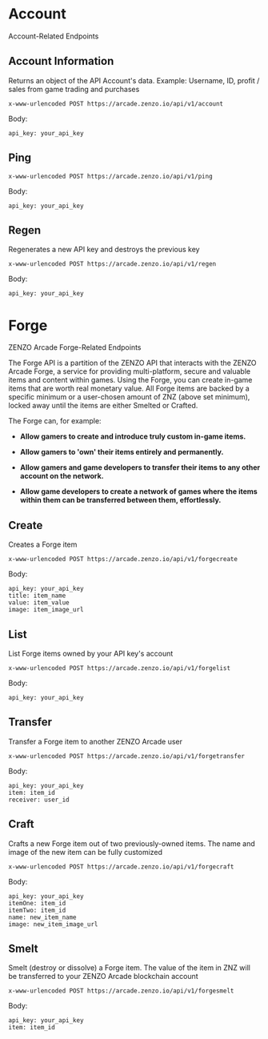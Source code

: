 # Account

Account-Related Endpoints

## Account Information

Returns an object of the API Account's data. Example: Username, ID, profit / sales from game trading and purchases

`x-www-urlencoded POST https://arcade.zenzo.io/api/v1/account`

Body:
```
api_key: your_api_key
```

## Ping

`x-www-urlencoded POST https://arcade.zenzo.io/api/v1/ping`

Body:
```
api_key: your_api_key
```

## Regen

Regenerates a new API key and destroys the previous key

`x-www-urlencoded POST https://arcade.zenzo.io/api/v1/regen`

Body:
```
api_key: your_api_key
```

# Forge

ZENZO Arcade Forge-Related Endpoints

The Forge API is a partition of the ZENZO API that interacts with the ZENZO Arcade Forge, a service for providing multi-platform, secure and valuable items and content within games. Using the Forge, you can create in-game items that are worth real monetary value. All Forge items are backed by a specific minimum or a user-chosen amount of ZNZ (above set minimum), locked away until the items are either Smelted or Crafted.

The Forge can, for example:

- **Allow gamers to create and introduce truly custom in-game items.**

- **Allow gamers to 'own' their items entirely and permanently.**

- **Allow gamers and game developers to transfer their items to any other account on the network.**

- **Allow game developers to create a network of games where the items within them can be transferred between them, effortlessly.**

## Create

Creates a Forge item

`x-www-urlencoded POST https://arcade.zenzo.io/api/v1/forgecreate`

Body:
```
api_key: your_api_key
title: item_name
value: item_value
image: item_image_url
```

## List

List Forge items owned by your API key's account

`x-www-urlencoded POST https://arcade.zenzo.io/api/v1/forgelist`

Body:
```
api_key: your_api_key
```

## Transfer

Transfer a Forge item to another ZENZO Arcade user

`x-www-urlencoded POST https://arcade.zenzo.io/api/v1/forgetransfer`

Body:
```
api_key: your_api_key
item: item_id
receiver: user_id
```

## Craft

Crafts a new Forge item out of two previously-owned items. The name and image of the new item can be fully customized

`x-www-urlencoded POST https://arcade.zenzo.io/api/v1/forgecraft`

Body:
```
api_key: your_api_key
itemOne: item_id
itemTwo: item_id
name: new_item_name
image: new_item_image_url
```

## Smelt

Smelt (destroy or dissolve) a Forge item. The value of the item in ZNZ will be transferred to your ZENZO Arcade blockchain account

`x-www-urlencoded POST https://arcade.zenzo.io/api/v1/forgesmelt`

Body:
```
api_key: your_api_key
item: item_id
```
